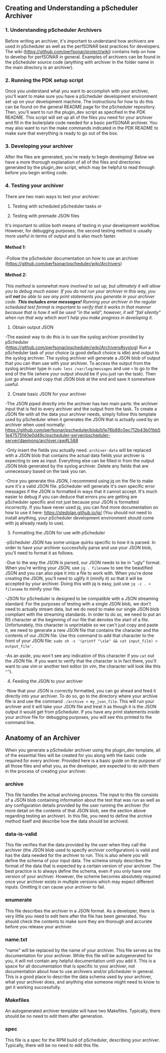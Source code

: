 ## Creating and Understanding a pScheduler Archiver

### 1. Understanding pScheduler Archivers
Before writing an archiver, it's important to understand how archivers are used in pScheduler as well as the perfSONAR 
best practices for developers. The wiki (https://github.com/perfsonar/project/wiki) contains help on how to develop for perfSONAR
in general. Examples of archivers can be found in the pScheduler source code (anything with archiver in the folder name in the 
main directory is an archiver).

### 2. Running the PDK setup script
Once you understand what you want to accomplish with your archiver, you'll want to make sure you have a pScheduler development 
environment set up on your development machine. The instructions for how to do this can be found on the general README page for 
the pScheduler repository. Then, you'll want to run the plugin_dev script as specified in the PDK README. This script will set 
up all of the files you need for your archiver and fill in the boilerplate code needed for a basic perfSONAR archiver. You
may also want to run the make commands indicated in the PDK README to make sure that everything is ready to go out of the box.

### 3. Developing your archiver
After the files are generated, you're ready to begin developing! Below we have a more thorough explanation of all of the files 
and directories generated by the plugin_dev script, which may be helpful to read through before you begin writing code.

### 4. Testing your archiver
There are two main ways to test your archiver:

1. Testing with scheduled pScheduler tasks or

2. Testing with premade JSON files

It's important to utilize both means of testing in your development workflow. However, for debugging purposes, the second 
testing method is usually more useful in terms of output and is also much faster.

#### Method 1:

-Follow the pScheduler documentation on how to use an archiver (https://github.com/perfsonar/pscheduler/wiki/Archivers)

#### Method 2:

_This method is somewhat more involved to set up, but ultimately it will allow you to debug much easier. If you do not run 
your archiver in this way, you will **not** be able to see any print statements you generate in your archiver code. **This 
includes error messages!** Running your archiver in the regular scheduled test format is important to verify that it works 
in that manner because that is how it will be used "in the wild", however, it will "fail silently" when run that way which won't 
help you make progress in developing it._

1. Obtain output JSON

-The easiest way to do this is to use the syslog archiver provided by pScheduler (https://github.com/perfsonar/pscheduler/wiki/Archivers#syslog)
Run a pScheduler task of your choice (a good default choice is idle) and output to the syslog archiver. The syslog archiver 
will generate a JSON blob of output that you can then use with your archiver. To access the output from the syslog archiver 
type in 
```sudo less /var/log/messages``` and use ```<``` to go to the end of the file (where your output should be if you just ran
 the task). Then just go ahead and copy that JSON blob at the end and save it somewhere useful.
 
 2. Create basic JSON for your archiver
 
 -The JSON piped directly into the archiver has two main parts: the archiver input that is fed to every archiver and the output from the task. To create a JSON file with all the data your archiver needs, simply follow this template used by 
 pScheduler when it generates the JSON that is actually used by an archiver when used normally: https://github.com/perfsonar/pscheduler/blob/b1e76b88c0ec712b43b01bb51e47575f40e0d49c/pscheduler-server/pscheduler-server/daemons/archiver.raw#L588
 
 -Only insert the fields you actually need. ```archiver-data``` will be replaced with a JSON blob that contains the actual data fields your archiver is expecting to see as input. Everything else can be filled in from the output JSON blob generated 
 by the syslog archiver. Delete any fields that are unnecessary based on the task you ran.
 
 -Once you generate this JSON, I recommend using jq on the file to make sure it's a valid JSON file. pScheduler will generate it's own specific error messages if the JSON is formatted in ways that it cannot accept. It's much easier to debug if you can deduce that errors you are getting are pScheduler specific and not just because your JSON is formatted incorrectly. If you have never used jq, you can find more documentation on how to use it here: https://stedolan.github.io/jq/ (You should not 
 need to install anything, your pScheduler development environment should come with jq already ready to use).
 
 3. Formatting the JSON for use with pScheduler
 
 -pScheduler JSON has some unique quirks specific to how it is parsed. In order to have your archiver successfully parse and use your JSON blob, you'll need to format it as follows.
 
 -Due to the way the JSON is parsed, our JSON needs to be in "ugly" format. When you're writing your JSON, use ```jq . filename``` to see the beautified JSON and you can also pipe it into a file to work with. When you're done creating the JSON, 
 you'll need to uglify it (minify it) so that it will be accepted by your archiver. Doing this with jq is easy, just use ```jq -c . < filename``` to minify your file. 
 
 -JSON for pScheduler is designed to be compatible with a JSON streaming standard. For the purposes of testing with a single JSON blob, we don't need to actually stream data, but we do need to make our single JSON blob compliant with the streaming standards. In order to do so, we need to put an RS character at the beginning of our file that denotes the start of a file. Unfortunately, this character is unprintable so we can't just copy and paste it, we need to generate a new JSON file that contains the character and the contents of our JSON file. Use this command to add that character to the front of your JSON file: ```sudo sh -c '(printf "\x1e" && cat input_file) > output_file'```.
 
 -As an aside, you won't see any indication of this character if you ```cat``` out the JSON file. If you want to verify that the character is in fact there, you'll want to use vim or another text editor (in vim, the character will look like this ```^^```). 
 
 4. Feeding the JSON to your archiver
 
 -Now that your JSON is correctly formatted, you can go ahead and feed it directly into your archiver. To do so, go to the directory where your archive file is and use the command ```./archive < my_json_file```. This will run your archiver and it will take your JSON file and treat it as though it is the JSON output it would get from pScheduler. If you have any print statements inside your archive file for debugging purposes, you will see this printed to the command line.

## Anatomy of an Archiver

When you generate a pScheduler archiver using the plugin_dev template, all of the essential files will be created for you along with the basic code required for every archiver. Provided here is a basic guide on the purpose of all those files and what you, as the developer, are expected to do with them in the process of creating your archiver.

### archive
This file handles the actual archiving process. The input to this file consists of a JSON blob containing information about the test that was run as well as any configuration details provided by the user running the archiver (for more detail on the contents of that JSON blob, see the section above regarding testing an archiver). In this file, you need to define the archive method itself and describe how the data should be archived.

### data-is-valid
This file verifies that the data provided by the user when they call the archiver (the JSON blob used to specify archiver configuration) is valid and has the data needed for the archiver to run. This is also where you will define the schema of your input data. The schema simply describes the format of the data that is expected by a certain version of your archiver. The best practice is to always define the schema, even if you only have one version of your archiver. However, the scheme becomes absolutely required once your archiver exists in multiple versions which may expect different inputs. Omitting it can cause your archiver to fail.

### enumerate
This file describes the archiver in a JSON format. As a developer, there is very little you need to edit here after the file has been generated. You should check the contents to make sure they are thorough and accurate before you release your archiver.

### name.txt
"name" will be replaced by the name of your archiver. This file serves as the documentation for your archiver. While this file will be autogenerated for you, it will not contain any helpful documentation until you add it. This is a space for all documentation that is specific to your archiver, not documentation about how to use archivers and/or pScheduler in general. This is a good place to describe the data schema used by your archiver, what your archiver does, and anything else someone might need to know to get it working successfully. 

### Makefiles
An autogenerated archiver template will have two Makefiles. Typically, there should be no need to edit them after generation.

### spec
This file is a spec for the RPM build of pScheduler, describing your archiver. Typically, there will be no need to edit this file.
